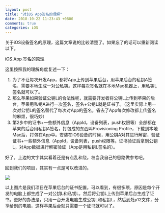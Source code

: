 ```yaml
---
layout: post
title: "对iOS App签名的理解"
date: 2018-10-22 11:23:43 +0800
comments: true
categories: iOS
---
```

关于iOS设备签名的原理，这篇文章说的比较清楚了。如果忘了的话可以重新阅读以下。

[iOS App 签名的原理](http://blog.cnbang.net/tech/3386/)

这里按照我的理解角度复述一下：

1. 为了不让每次开发App，都将App上传到苹果后台，用苹果后台的私钥A签名，需要本地生成一对公私钥。这样每次签名就在本地Mac机器上，用私钥L签名就可以了。
2. 那么苹果如果验证公钥L的合法性呢，就需要开发者将公钥L上传到苹果的后台，苹果用私钥A进行一次签名，签名+公钥L就是证书了。（这里实际上用一次对公钥L的签名替代了每次对App的签名，省去了App每次修改都上传签名的麻烦，很巧妙）
3. 第2步中的证书+一些额外信息（AppId，设备列表，push权限等）全部都在苹果的后台用私钥A签名，打包成的东西叫Provisioning Profile，下载到本地Mac后，打包在App中。安装在iOS设备的时候，用公钥A对其进行解密，验证证书+一些额外信息（AppId，设备列表，push权限等。证书验证后拿到公钥L，对App数据进行解密验证（App是用私钥L签名的）。

好了，上边的文字其实看着还是有点乱和绕，权当我自己的思路做参考吧。

回到我们的项目，其实有一点是可以改进的。

![](https://jason5.cn/images/WX20181022-114418@2x.png)

以上图片是我们项目在苹果后台的证书配置，可以看到，有很多项，原因是每个开发的电脑上都生成了一对公钥L和私钥L，然后将公钥L上传到苹果后台生成了证书。更好的办法是，只用一台开发电脑生成公钥L和私钥L，然后到处p12文件，分享给别的电脑，这样苹果后台就只需要一个证书就可以了。






